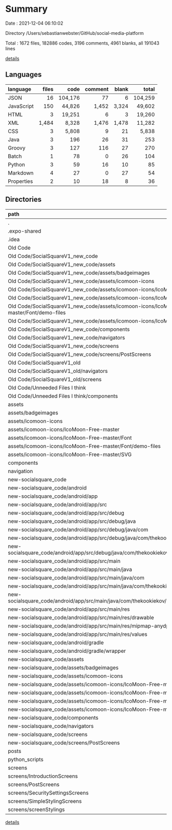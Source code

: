 # Summary

Date : 2021-12-04 06:10:02

Directory /Users/sebastianwebster/GitHub/social-media-platform

Total : 1672 files,  182886 codes, 3196 comments, 4961 blanks, all 191043 lines

[details](details.md)

## Languages
| language | files | code | comment | blank | total |
| :--- | ---: | ---: | ---: | ---: | ---: |
| JSON | 16 | 104,176 | 77 | 6 | 104,259 |
| JavaScript | 150 | 44,826 | 1,452 | 3,324 | 49,602 |
| HTML | 3 | 19,251 | 6 | 3 | 19,260 |
| XML | 1,484 | 8,328 | 1,476 | 1,478 | 11,282 |
| CSS | 3 | 5,808 | 9 | 21 | 5,838 |
| Java | 3 | 196 | 26 | 31 | 253 |
| Groovy | 3 | 127 | 116 | 27 | 270 |
| Batch | 1 | 78 | 0 | 26 | 104 |
| Python | 3 | 59 | 16 | 10 | 85 |
| Markdown | 4 | 27 | 0 | 27 | 54 |
| Properties | 2 | 10 | 18 | 8 | 36 |

## Directories
| path | files | code | comment | blank | total |
| :--- | ---: | ---: | ---: | ---: | ---: |
| . | 1,672 | 182,886 | 3,196 | 4,961 | 191,043 |
| .expo-shared | 2 | 7 | 0 | 7 | 14 |
| .idea | 3 | 23 | 0 | 0 | 23 |
| Old Code | 535 | 41,706 | 652 | 1,061 | 43,419 |
| Old Code/SocialSquareV1_new_code | 521 | 40,276 | 598 | 843 | 41,717 |
| Old Code/SocialSquareV1_new_code/assets | 499 | 38,077 | 501 | 514 | 39,092 |
| Old Code/SocialSquareV1_new_code/assets/badgeimages | 1 | 4 | 0 | 4 | 8 |
| Old Code/SocialSquareV1_new_code/assets/icomoon-icons | 498 | 38,073 | 501 | 510 | 39,084 |
| Old Code/SocialSquareV1_new_code/assets/icomoon-icons/IcoMoon-Free-master | 498 | 38,073 | 501 | 510 | 39,084 |
| Old Code/SocialSquareV1_new_code/assets/icomoon-icons/IcoMoon-Free-master/Font | 5 | 26,324 | 10 | 12 | 26,346 |
| Old Code/SocialSquareV1_new_code/assets/icomoon-icons/IcoMoon-Free-master/Font/demo-files | 3 | 2,988 | 8 | 11 | 3,007 |
| Old Code/SocialSquareV1_new_code/assets/icomoon-icons/IcoMoon-Free-master/SVG | 491 | 2,744 | 491 | 491 | 3,726 |
| Old Code/SocialSquareV1_new_code/components | 3 | 487 | 3 | 68 | 558 |
| Old Code/SocialSquareV1_new_code/navigators | 1 | 66 | 3 | 10 | 79 |
| Old Code/SocialSquareV1_new_code/screens | 13 | 1,427 | 67 | 230 | 1,724 |
| Old Code/SocialSquareV1_new_code/screens/PostScreens | 3 | 156 | 9 | 27 | 192 |
| Old Code/SocialSquareV1_old | 9 | 581 | 47 | 98 | 726 |
| Old Code/SocialSquareV1_old/navigators | 1 | 50 | 3 | 10 | 63 |
| Old Code/SocialSquareV1_old/screens | 4 | 440 | 23 | 78 | 541 |
| Old Code/Unneeded Files I think | 5 | 849 | 7 | 120 | 976 |
| Old Code/Unneeded Files I think/components | 3 | 370 | 3 | 57 | 430 |
| assets | 500 | 38,079 | 501 | 514 | 39,094 |
| assets/badgeimages | 1 | 4 | 0 | 4 | 8 |
| assets/icomoon-icons | 498 | 38,073 | 501 | 510 | 39,084 |
| assets/icomoon-icons/IcoMoon-Free-master | 498 | 38,073 | 501 | 510 | 39,084 |
| assets/icomoon-icons/IcoMoon-Free-master/Font | 5 | 26,324 | 10 | 12 | 26,346 |
| assets/icomoon-icons/IcoMoon-Free-master/Font/demo-files | 3 | 2,988 | 8 | 11 | 3,007 |
| assets/icomoon-icons/IcoMoon-Free-master/SVG | 491 | 2,744 | 491 | 491 | 3,726 |
| components | 12 | 214 | 6 | 32 | 252 |
| navigation | 4 | 1,133 | 67 | 52 | 1,252 |
| new-socialsquare_code | 550 | 53,683 | 1,229 | 1,713 | 56,625 |
| new-socialsquare_code/android | 17 | 484 | 163 | 97 | 744 |
| new-socialsquare_code/android/app | 12 | 361 | 140 | 54 | 555 |
| new-socialsquare_code/android/app/src | 11 | 269 | 29 | 36 | 334 |
| new-socialsquare_code/android/app/src/debug | 2 | 64 | 8 | 5 | 77 |
| new-socialsquare_code/android/app/src/debug/java | 1 | 59 | 8 | 2 | 69 |
| new-socialsquare_code/android/app/src/debug/java/com | 1 | 59 | 8 | 2 | 69 |
| new-socialsquare_code/android/app/src/debug/java/com/thekookiekov | 1 | 59 | 8 | 2 | 69 |
| new-socialsquare_code/android/app/src/debug/java/com/thekookiekov/socialsquarevfemboy1 | 1 | 59 | 8 | 2 | 69 |
| new-socialsquare_code/android/app/src/main | 9 | 205 | 21 | 31 | 257 |
| new-socialsquare_code/android/app/src/main/java | 2 | 137 | 18 | 29 | 184 |
| new-socialsquare_code/android/app/src/main/java/com | 2 | 137 | 18 | 29 | 184 |
| new-socialsquare_code/android/app/src/main/java/com/thekookiekov | 2 | 137 | 18 | 29 | 184 |
| new-socialsquare_code/android/app/src/main/java/com/thekookiekov/socialsquarevfemboy1 | 2 | 137 | 18 | 29 | 184 |
| new-socialsquare_code/android/app/src/main/res | 6 | 34 | 3 | 1 | 38 |
| new-socialsquare_code/android/app/src/main/res/drawable | 1 | 4 | 3 | 1 | 8 |
| new-socialsquare_code/android/app/src/main/res/mipmap-anydpi-v26 | 2 | 10 | 0 | 0 | 10 |
| new-socialsquare_code/android/app/src/main/res/values | 3 | 20 | 0 | 0 | 20 |
| new-socialsquare_code/android/gradle | 1 | 5 | 0 | 1 | 6 |
| new-socialsquare_code/android/gradle/wrapper | 1 | 5 | 0 | 1 | 6 |
| new-socialsquare_code/assets | 499 | 38,077 | 501 | 514 | 39,092 |
| new-socialsquare_code/assets/badgeimages | 1 | 4 | 0 | 4 | 8 |
| new-socialsquare_code/assets/icomoon-icons | 498 | 38,073 | 501 | 510 | 39,084 |
| new-socialsquare_code/assets/icomoon-icons/IcoMoon-Free-master | 498 | 38,073 | 501 | 510 | 39,084 |
| new-socialsquare_code/assets/icomoon-icons/IcoMoon-Free-master/Font | 5 | 26,324 | 10 | 12 | 26,346 |
| new-socialsquare_code/assets/icomoon-icons/IcoMoon-Free-master/Font/demo-files | 3 | 2,988 | 8 | 11 | 3,007 |
| new-socialsquare_code/assets/icomoon-icons/IcoMoon-Free-master/SVG | 491 | 2,744 | 491 | 491 | 3,726 |
| new-socialsquare_code/components | 3 | 1,397 | 3 | 141 | 1,541 |
| new-socialsquare_code/navigators | 1 | 88 | 3 | 10 | 101 |
| new-socialsquare_code/screens | 24 | 13,411 | 534 | 928 | 14,873 |
| new-socialsquare_code/screens/PostScreens | 4 | 1,496 | 36 | 113 | 1,645 |
| posts | 4 | 433 | 2 | 11 | 446 |
| python_scripts | 3 | 59 | 16 | 10 | 85 |
| screens | 54 | 20,919 | 694 | 1,532 | 23,145 |
| screens/IntroductionScreens | 1 | 149 | 0 | 2 | 151 |
| screens/PostScreens | 7 | 2,172 | 77 | 191 | 2,440 |
| screens/SecuritySettingsScreens | 4 | 169 | 0 | 8 | 177 |
| screens/SimpleStylingScreens | 4 | 1,026 | 0 | 69 | 1,095 |
| screens/screenStylings | 1 | 1,930 | 7 | 183 | 2,120 |

[details](details.md)